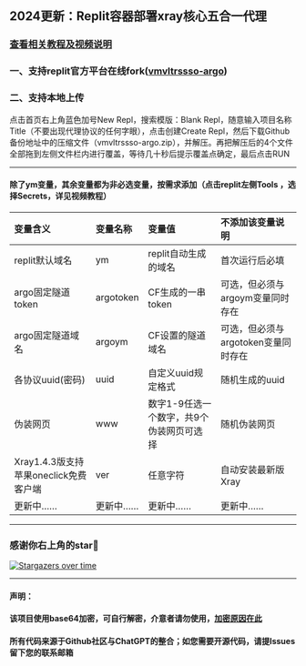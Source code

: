 
## 2024更新：Replit容器部署xray核心五合一代理

### [查看相关教程及视频说明](https://ygkkk.blogspot.com/2022/12/replit-xray-vmess-vless-trojan-shadowsocks.html)

### 一、支持replit官方平台在线fork([vmvltrssso-argo](https://replit.com/@ygkkkk?tab=repls))

### 二、支持本地上传

点击首页右上角蓝色加号New Repl，搜索模版：Blank Repl，随意输入项目名称Title（不要出现代理协议的任何字眼），点击创建Create Repl，然后下载Github备份地址中的压缩文件（vmvltrssso-argo.zip），并解压。再把解压后的4个文件全部拖到左侧文件栏内进行覆盖，等待几十秒后提示覆盖点确定，最后点击RUN

--------------------------------------------------------------------------------------------
#### 除了ym变量，其余变量都为非必选变量，按需求添加（点击replit左侧Tools ，选择Secrets，详见视频教程）

| 变量含义 | 变量名称| 变量值| 不添加该变量说明|
| :--- | :--- | :--- | :--- |
| replit默认域名 | ym |replit自动生成的域名|首次运行后必填|
| argo固定隧道token | argotoken |CF生成的一串token|可选，但必须与argoym变量同时存在|
| argo固定隧道域名 | argoym |CF设置的隧道域名|可选，但必须与argotoken变量同时存在|
| 各协议uuid(密码) | uuid |自定义uuid规定格式|随机生成的uuid|
| 伪装网页 | www |数字1-9任选一个数字，共9个伪装网页可选择|随机伪装网页|
|Xray1.4.3版支持苹果oneclick免费客户端|ver|任意字符|自动安装最新版Xray|
|更新中……|更新中……|更新中……|更新中……|

-----------------------------------------------------
### 感谢你右上角的star🌟
[![Stargazers over time](https://starchart.cc/yonggekkk/Replit-Xray.svg)](https://starchart.cc/yonggekkk/Replit-Xray)

---------------------------------------
#### 声明：

#### 该项目使用base64加密，可自行解密，介意者请勿使用，[加密原因在此](https://ygkkk.blogspot.com/2022/06/github.html)

#### 所有代码来源于Github社区与ChatGPT的整合；如您需要开源代码，请提Issues留下您的联系邮箱
